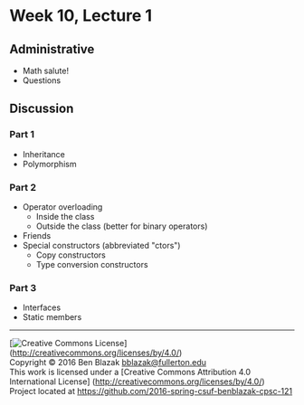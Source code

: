 # Week 10, Lecture 1

## Administrative

- Math salute!
- Questions


## Discussion

### Part 1
- Inheritance
- Polymorphism

### Part 2
- Operator overloading
    - Inside the class
    - Outside the class (better for binary operators)
- Friends
- Special constructors (abbreviated "ctors")
    - Copy constructors
    - Type conversion constructors

### Part 3
- Interfaces
- Static members


-------------------------------------------------------------------------------
[![Creative Commons License](https://i.creativecommons.org/l/by/4.0/88x31.png)]
(http://creativecommons.org/licenses/by/4.0/)  
Copyright &copy; 2016 Ben Blazak <bblazak@fullerton.edu>  
This work is licensed under a [Creative Commons Attribution 4.0 International
License] (http://creativecommons.org/licenses/by/4.0/)  
Project located at <https://github.com/2016-spring-csuf-benblazak-cpsc-121>

